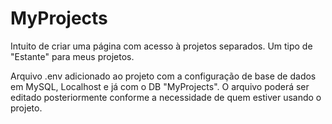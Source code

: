 # MyProjects
Intuito de criar uma página com acesso à projetos separados. Um tipo de "Estante" para meus projetos.

Arquivo .env adicionado ao projeto com a configuração de base de dados em MySQL, Localhost e já com o DB "MyProjects".
O arquivo poderá ser editado posteriormente conforme a necessidade de quem estiver usando o projeto.
